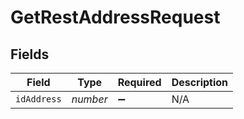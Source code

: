 # GetRestAddressRequest


## Fields

| Field              | Type               | Required           | Description        |
| ------------------ | ------------------ | ------------------ | ------------------ |
| `idAddress`        | *number*           | :heavy_minus_sign: | N/A                |